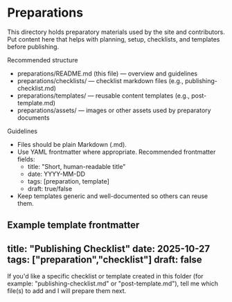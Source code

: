# Preparations

This directory holds preparatory materials used by the site and contributors. Put content here that helps with planning, setup, checklists, and templates before publishing.

Recommended structure
- preparations/README.md (this file) — overview and guidelines
- preparations/checklists/ — checklist markdown files (e.g., publishing-checklist.md)
- preparations/templates/ — reusable content templates (e.g., post-template.md)
- preparations/assets/ — images or other assets used by preparatory documents

Guidelines
- Files should be plain Markdown (.md).
- Use YAML frontmatter where appropriate. Recommended frontmatter fields:
  - title: "Short, human-readable title"
  - date: YYYY-MM-DD
  - tags: [preparation, template]
  - draft: true/false
- Keep templates generic and well-documented so others can reuse them.

Example template frontmatter
---
title: "Publishing Checklist"
date: 2025-10-27
tags: ["preparation","checklist"]
draft: false
---

If you'd like a specific checklist or template created in this folder (for example: "publishing-checklist.md" or "post-template.md"), tell me which file(s) to add and I will prepare them next.
